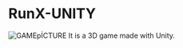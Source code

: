 # RunX-UNITY
![GAMEpİCTURE](https://user-images.githubusercontent.com/62717539/125201300-2d10e680-e277-11eb-8053-cc7b1dfda643.PNG)
It is a 3D game made with Unity.


